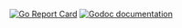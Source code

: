 
[![Go Report Card](https://goreportcard.com/badge/github.com/n3wscott/ledhouse-broker)](https://goreportcard.com/report/github.com/n3wscott/ledhouse-broker)
[![Godoc documentation](https://img.shields.io/badge/godoc-documentation-blue.svg)](https://godoc.org/github.com/n3wscott/ledhouse-broker/pkg)
